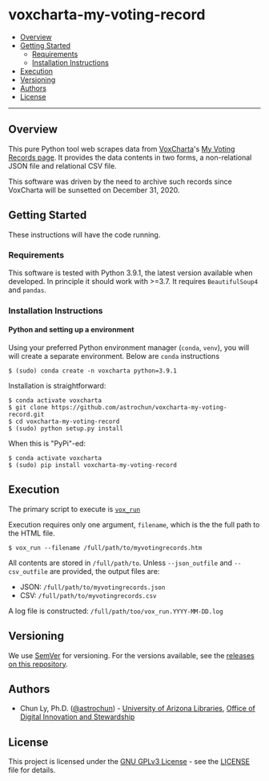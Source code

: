 # voxcharta-my-voting-record

- [Overview](#overview)
- [Getting Started](#getting-started)
    - [Requirements](#requirements)
    - [Installation Instructions](#installation-instructions)
- [Execution](#execution)
- [Versioning](#versioning)
- [Authors](#authors)
- [License](#license)

--------------

## Overview

This pure Python tool web scrapes data from [VoxCharta](https://voxcharta.org)'s
[My Voting Records page](https://arizona.voxcharta.org/tools/my-voting-record/).
It provides the data contents in two forms, a non-relational JSON file
and relational CSV file.

This software was driven by the need to archive such records since VoxCharta
will be sunsetted on December 31, 2020.


## Getting Started

These instructions will have the code running.


### Requirements

This software is tested with Python 3.9.1, the latest version available when
developed. In principle it should work with >=3.7.
It requires `BeautifulSoup4` and `pandas`.


### Installation Instructions

#### Python and setting up a environment

Using your preferred Python environment manager (`conda`, `venv`), you will
will create a separate environment. Below are `conda` instructions

```
$ (sudo) conda create -n voxcharta python=3.9.1
```

Installation is straightforward:
```
$ conda activate voxcharta
$ git clone https://github.com/astrochun/voxcharta-my-voting-record.git
$ cd voxcharta-my-voting-record
$ (sudo) python setup.py install
```

When this is "PyPi"-ed:
```
$ conda activate voxcharta
$ (sudo) pip install voxcharta-my-voting-record
```

## Execution

The primary script to execute is [`vox_run`](bin/vox_run)

Execution requires only one argument, `filename`, which is the the full path
to the HTML file.

```
$ vox_run --filename /full/path/to/myvotingrecords.htm
```

All contents are stored in `/full/path/to`. Unless `--json_outfile` and
`--csv_outfile` are provided, the output files are:

 - JSON: `/full/path/to/myvotingrecords.json`
 - CSV: `/full/path/to/myvotingrecords.csv`

A log file is constructed: `/full/path/too/vox_run.YYYY-MM-DD.log`

## Versioning

We use [SemVer](http://semver.org/) for versioning. For the versions available,
see the [releases on this repository](https://github.com/astrochun/voxcharta-my-voting-record/releases).


## Authors

* Chun Ly, Ph.D. ([@astrochun](http://www.github.com/astrochun)) - [University of Arizona Libraries](https://github.com/ualibraries), [Office of Digital Innovation and Stewardship](https://github.com/UAL-ODIS)


## License

This project is licensed under the [GNU GPLv3 License](https://www.gnu.org/licenses/gpl-3.0.en.html) - see the [LICENSE](LICENSE) file for details.
